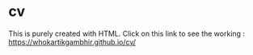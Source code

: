 # cv
This is purely created with HTML.
Click on this link to see the working : https://whokartikgambhir.github.io/cv/
